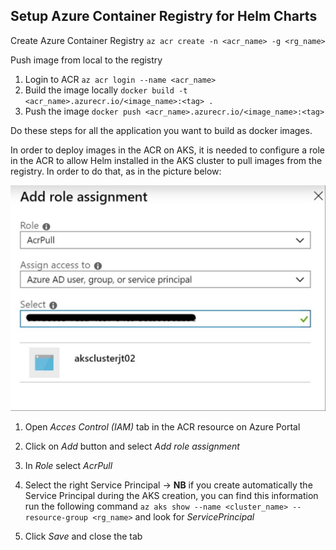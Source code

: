 ## Setup Azure Container Registry for Helm Charts

Create Azure Container Registry `az acr create -n <acr_name> -g <rg_name>`

Push image from local to the registry
1. Login to ACR `az acr login --name <acr_name>`
2. Build the image locally `docker build -t <acr_name>.azurecr.io/<image_name>:<tag> .`
3. Push the image `docker push <acr_name>.azurecr.io/<image_name>:<tag>`

Do these steps for all the application you want to build as docker images.

In order to deploy images in the ACR on AKS, it is needed to configure a role in the ACR to allow Helm installed in the AKS cluster to pull images from the registry. In order to do that, as in the picture below:

![acr_add_role.jpg](/.attachments/acr-add-role.jpg)

1. Open _Acces Control (IAM)_ tab in the ACR resource on Azure Portal
2. Click on _Add_ button and select _Add role assignment_
3. In _Role_ select _AcrPull_
4. Select the right Service Principal -> **NB** if you create automatically the Service Principal during the AKS creation, you can find this information run the following command `az aks show --name <cluster_name> --resource-group <rg_name>` and look for _ServicePrincipal_

5. Click _Save_ and close the tab
